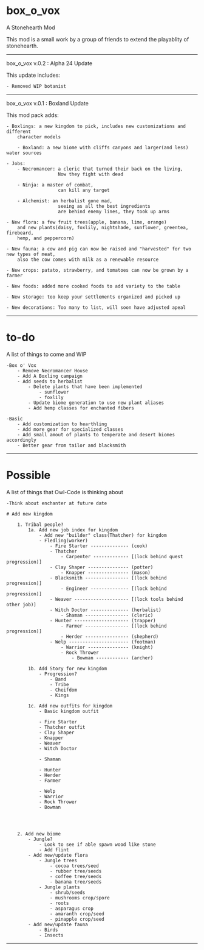 # box_o_vox
A Stonehearth Mod

This mod is a small work by a group of friends to extend the playablity of stonehearth.
_____________________________________________________________________________________
box_o_vox v.0.2 : Alpha 24 Update

This update includes:

    - Removed WIP botanist

_____________________________________________________________________________________
box_o_vox v.0.1 : Boxland Update 

This mod pack adds:

    - Boxlings: a new kingdom to pick, includes new customizations and different 
        character models 
        
        - Boxland: a new biome with cliffs canyons and larger(and less) water sources
    
    - Jobs:
        - Necromancer: a cleric that turned their back on the living,
                       Now they fight with dead
                       
        - Ninja: a master of combat,
                       can kill any target
                       
        - Alchemist: an herbalist gone mad, 
                       seeing as all the best ingredients
                       are behind enemy lines, they took up arms
                     
    - New flora: a few fruit trees(apple, banana, lime, orange) 
        and new plants(daisy, foxlily, nightshade, sunflower, greentea, firebeard, 
        hemp, and peppercorn)
        
    - New fauna: a cow and pig can now be raised and "harvested" for two new types of meat,
        also the cow comes with milk as a renewable resource
        
    - New crops: patato, strawberry, and tomatoes can now be grown by a farmer
    
    - New foods: added more cooked foods to add variety to the table
    
    - New storage: too keep your settlements organized and picked up
    
    - New decorations: Too many to list, will soon have adjusted apeal 

_____________________________________________________________________________________


# to-do
A list of things to come and WIP

    -Box o' Vox
        - Remove Necromancer House
        - Add A Boxling campaign
        - Add seeds to herbalist
            - Delete plants that have been implemented
                - sunflower
                - foxlily
            - Update biome generation to use new plant aliases
            - Add hemp classes for enchanted fibers
    
    -Basic
        - Add customization to hearthling
        - Add more gear for specialized classes
        - Add small amout of plants to temperate and desert biomes accordingly
        - Better gear from tailor and blacksmith

_____________________________________________________________________________________

# Possible
A list of things that Owl-Code is thinking about

    -Think about enchanter at future date
    
    # Add new kingdom
    
        1. Tribal people?
            1a. Add new job index for kingdom
                - Add new "builder" class(Thatcher) for kingdom
                - Fledling(worker)
                    - Fire Starter -------------- (cook)
                    - Thatcher
                        - Carpenter ------------- [(lock behind quest progression)]
                    - Clay Shaper --------------- (potter)
                        - Knapper --------------- (mason)
                    - Blacksmith ---------------- [(lock behind progression)]
                        - Engineer -------------- [(lock behind progression)]
                    - Weaver -------------------- [(lock tools behind other job)]
                    - Witch Doctor -------------- (herbalist)
                        - Shaman ---------------- (cleric)
                    - Hunter -------------------- (trapper)
                        - Farmer ---------------- [(lock behind progression)]
                        - Herder ---------------- (shepherd)
                    - Welp ---------------------- (footman)
                        - Warrior --------------- (knight)
                        - Rock Thrower
                            - Bowman ------------ (archer)
                    
            1b. Add Story for new kingdom
                - Progression?
                    - Band
                    - Tribe
                    - Cheifdom
                    - Kings
                    
            1c. Add new outfits for kingdom
                - Basic kingdom outfit

                - Fire Starter
                - Thatcher outfit
                - Clay Shaper
                - Knapper
                - Weaver
                - Witch Doctor

                - Shaman

                - Hunter
                - Herder
                - Farmer

                - Welp
                - Warrior
                - Rock Thrower
                - Bowman


                
            
        2. Add new biome
            - Jungle?
                - Look to see if able spawn wood like stone
                - Add flint
            - Add new/update flora
                - Jungle trees
                    - cocoa trees/seed
                    - rubber tree/seeds
                    - coffee tree/seeds
                    - banana tree/seeds
                - Jungle plants
                    - shrub/seeds
                    - mushrooms crop/spore
                    - roots
                    - asparagus crop
                    - amaranth crop/seed
                    - pinapple crop/seed
            - Add new/update fauna
                - Birds
                - Insects
_____________________________________________________________________________________
    